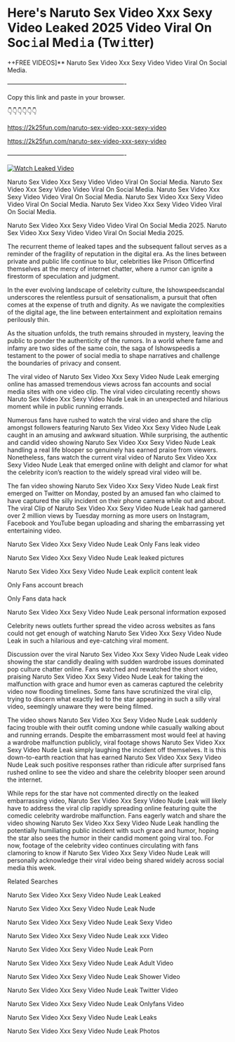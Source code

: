# Here's Naruto Sex Video Xxx Sexy Video Leaked 2025 Video Viral On Soc𝚒al Med𝚒a (Tw𝚒tter)

++FREE VIDEOS]** Naruto Sex Video Xxx Sexy Video Video Viral On Social Media.

———————————————————-

Copy this link and paste in your browser.

👇👇👇👇👇👇

https://2k25fun.com/naruto-sex-video-xxx-sexy-video

https://2k25fun.com/naruto-sex-video-xxx-sexy-video

———————————————————-

[![Watch Leaked Video](https://miro.medium.com/v2/resize:fit:828/format:webp/1*cilzJN44JGOrTw9NJCrNHA.gif "Watch Leaked Video")](https://2k25fun.com/naruto-sex-video-xxx-sexy-video)

Naruto Sex Video Xxx Sexy Video Video Viral On Social Media. Naruto Sex Video Xxx Sexy Video Video Viral On Social Media. Naruto Sex Video Xxx Sexy Video Video Viral On Social Media. Naruto Sex Video Xxx Sexy Video Video Viral On Social Media. Naruto Sex Video Xxx Sexy Video Video Viral On Social Media.

Naruto Sex Video Xxx Sexy Video Video Viral On Social Media 2025. Naruto Sex Video Xxx Sexy Video Video Viral On Social Media 2025.

The recurrent theme of leaked tapes and the subsequent fallout serves as a reminder of the fragility of reputation in the digital era. As the lines between private and public life continue to blur, celebrities like Prison Officerfind themselves at the mercy of internet chatter, where a rumor can ignite a firestorm of speculation and judgment.

In the ever evolving landscape of celebrity culture, the Ishowspeedscandal underscores the relentless pursuit of sensationalism, a pursuit that often comes at the expense of truth and dignity. As we navigate the complexities of the digital age, the line between entertainment and exploitation remains perilously thin.

As the situation unfolds, the truth remains shrouded in mystery, leaving the public to ponder the authenticity of the rumors. In a world where fame and infamy are two sides of the same coin, the saga of Ishowspeedis a testament to the power of social media to shape narratives and challenge the boundaries of privacy and consent.

The viral video of Naruto Sex Video Xxx Sexy Video Nude Leak emerging online has amassed tremendous views across fan accounts and social media sites with one video clip. The viral video circulating recently shows Naruto Sex Video Xxx Sexy Video Nude Leak in an unexpected and hilarious moment while in public running errands.

Numerous fans have rushed to watch the viral video and share the clip amongst followers featuring Naruto Sex Video Xxx Sexy Video Nude Leak caught in an amusing and awkward situation. While surprising, the authentic and candid video showing Naruto Sex Video Xxx Sexy Video Nude Leak handling a real life blooper so genuinely has earned praise from viewers. Nonetheless, fans watch the current viral video of Naruto Sex Video Xxx Sexy Video Nude Leak that emerged online with delight and clamor for what the celebrity icon’s reaction to the widely spread viral video will be.

The fan video showing Naruto Sex Video Xxx Sexy Video Nude Leak first emerged on Twitter on Monday, posted by an amused fan who claimed to have captured the silly incident on their phone camera while out and about. The viral Clip of Naruto Sex Video Xxx Sexy Video Nude Leak had garnered over 2 million views by Tuesday morning as more users on Instagram, Facebook and YouTube began uploading and sharing the embarrassing yet entertaining video.

Naruto Sex Video Xxx Sexy Video Nude Leak Only Fans leak video

Naruto Sex Video Xxx Sexy Video Nude Leak leaked pictures

Naruto Sex Video Xxx Sexy Video Nude Leak explicit content leak

Only Fans account breach

Only Fans data hack

Naruto Sex Video Xxx Sexy Video Nude Leak personal information exposed

Celebrity news outlets further spread the video across websites as fans could not get enough of watching Naruto Sex Video Xxx Sexy Video Nude Leak in such a hilarious and eye-catching viral moment.

Discussion over the viral Naruto Sex Video Xxx Sexy Video Nude Leak video showing the star candidly dealing with sudden wardrobe issues dominated pop culture chatter online. Fans watched and rewatched the short video, praising Naruto Sex Video Xxx Sexy Video Nude Leak for taking the malfunction with grace and humor even as cameras captured the celebrity video now flooding timelines. Some fans have scrutinized the viral clip, trying to discern what exactly led to the star appearing in such a silly viral video, seemingly unaware they were being filmed.

The video shows Naruto Sex Video Xxx Sexy Video Nude Leak suddenly facing trouble with their outfit coming undone while casually walking about and running errands. Despite the embarrassment most would feel at having a wardrobe malfunction publicly, viral footage shows Naruto Sex Video Xxx Sexy Video Nude Leak simply laughing the incident off themselves. It is this down-to-earth reaction that has earned Naruto Sex Video Xxx Sexy Video Nude Leak such positive responses rather than ridicule after surprised fans rushed online to see the video and share the celebrity blooper seen around the internet.

While reps for the star have not commented directly on the leaked embarrassing video, Naruto Sex Video Xxx Sexy Video Nude Leak will likely have to address the viral clip rapidly spreading online featuring quite the comedic celebrity wardrobe malfunction. Fans eagerly watch and share the video showing Naruto Sex Video Xxx Sexy Video Nude Leak handling the potentially humiliating public incident with such grace and humor, hoping the star also sees the humor in their candid moment going viral too. For now, footage of the celebrity video continues circulating with fans clamoring to know if Naruto Sex Video Xxx Sexy Video Nude Leak will personally acknowledge their viral video being shared widely across social media this week.

Related Searches

Naruto Sex Video Xxx Sexy Video Nude Leak Leaked

Naruto Sex Video Xxx Sexy Video Nude Leak Nude

Naruto Sex Video Xxx Sexy Video Nude Leak Sexy Video

Naruto Sex Video Xxx Sexy Video Nude Leak xxx Video

Naruto Sex Video Xxx Sexy Video Nude Leak Porn

Naruto Sex Video Xxx Sexy Video Nude Leak Adult Video

Naruto Sex Video Xxx Sexy Video Nude Leak Shower Video

Naruto Sex Video Xxx Sexy Video Nude Leak Twitter Video

Naruto Sex Video Xxx Sexy Video Nude Leak Onlyfans Video

Naruto Sex Video Xxx Sexy Video Nude Leak Leaks

Naruto Sex Video Xxx Sexy Video Nude Leak Photos